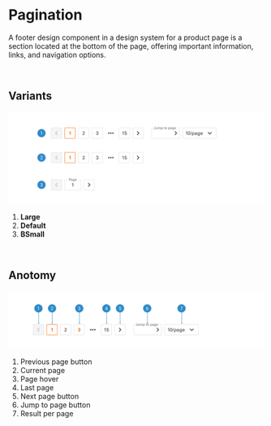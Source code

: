 # Pagination

A footer design component in a design system for a product page is a section located at the bottom of the page, offering important information, links, and navigation options.

</br>

## Variants

<img src="../../assets/images/components/pagination-variants.jpg" alt="pagination-variants" width="752"/>

1. <b>Large</b>
2. <b>Default</b>
3. <b>BSmall</b>

</br>

## Anotomy

<img src="../../assets/images/components/pagination-anatomy.jpg" alt="pagination-anatomy" width="752"/>

1. Previous page button
2. Current page
3. Page hover
4. Last page
5. Next page button
6. Jump to page button
7. Result per page
